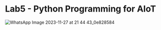 # Lab5 - Python Programming for AIoT

![WhatsApp Image 2023-11-27 at 21 44 43_0e828584](https://github.com/lowkeydinesh/Lab5/assets/148196460/b86d3ba0-770d-44a2-b824-caffd7e31ff5)

